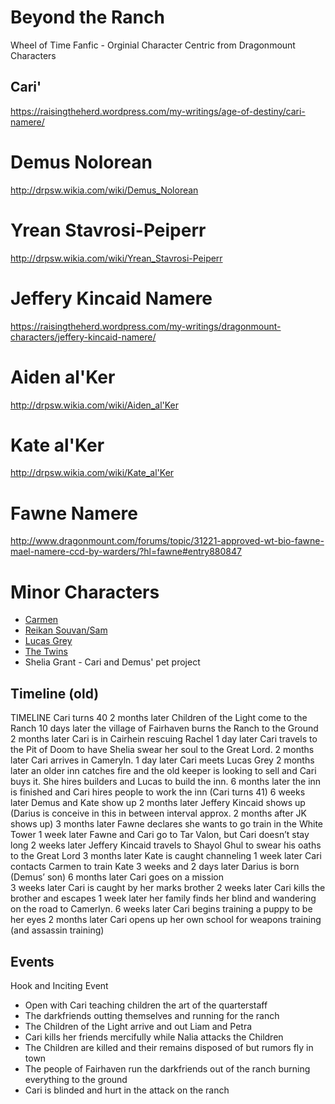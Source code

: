# Beyond the Ranch

Wheel of Time Fanfic - Orginial Character Centric from Dragonmount Characters

## Cari'

https://raisingtheherd.wordpress.com/my-writings/age-of-destiny/cari-namere/


# Demus Nolorean

http://drpsw.wikia.com/wiki/Demus_Nolorean


# Yrean Stavrosi-Peiperr

http://drpsw.wikia.com/wiki/Yrean_Stavrosi-Peiperr


# Jeffery Kincaid Namere

https://raisingtheherd.wordpress.com/my-writings/dragonmount-characters/jeffery-kincaid-namere/

# Aiden al'Ker

http://drpsw.wikia.com/wiki/Aiden_al'Ker

# Kate al'Ker

http://drpsw.wikia.com/wiki/Kate_al'Ker

# Fawne Namere

http://www.dragonmount.com/forums/topic/31221-approved-wt-bio-fawne-mael-namere-ccd-by-warders/?hl=fawne#entry880847



# Minor Characters

* [Carmen](http://drpsw.wikia.com/wiki/Carmen_Macaria)
* [Reikan Souvan/Sam](http://drpsw.wikia.com/wiki/Reikan_Souvan)
* [Lucas Grey](http://drpsw.wikia.com/wiki/Lucas_Grey)
* [The Twins](https://raisingtheherd.wordpress.com/my-writings/dragonmount-characters/kate-aiden-alker/)
* Shelia Grant - Cari and Demus' pet project

## Timeline (old)
TIMELINE 
Cari turns 40 
2 months later Children of the Light come to the Ranch 
10 days later the village of Fairhaven burns the Ranch to the Ground 
2 months later Cari is in Cairhein rescuing Rachel 
1 day later Cari travels to the Pit of Doom to have Shelia swear her soul to the Great Lord. 
2 months later Cari arrives in Cameryln. 
1 day later Cari meets Lucas Grey 
2 months later an older inn catches fire and the old keeper is looking to sell and Cari buys it.  She hires builders and Lucas to build the inn. 
6 months later the inn is finished and Cari hires people to work the inn 
(Cari turns 41) 
6 weeks later Demus and Kate show up 
2 months later Jeffery Kincaid shows up 
(Darius is conceive in this in between interval approx. 2 months after JK shows up) 
3 months later Fawne declares she wants to go train in the White Tower 
1 week later Fawne and Cari go to Tar Valon, but Cari doesn’t stay long 
2 weeks later Jeffery Kincaid travels to Shayol Ghul to swear his oaths to the Great Lord 
3 months later Kate is caught channeling 
1 week later Cari contacts Carmen to train Kate 
3 weeks and 2 days later Darius is born (Demus’ son) 
6 months later Cari goes on a mission  
3 weeks later Cari is caught by her marks brother 
2 weeks later Cari kills the brother and escapes 
1 week later her family finds her blind and wandering on the road to Camerlyn. 
6 weeks later Cari begins training a puppy to be her eyes 
2 months later Cari opens up her own school for weapons training (and assassin training)

## Events

Hook and Inciting Event
* Open with Cari teaching children the art of the quarterstaff
* The darkfriends outting themselves and running for the ranch
* The Children of the Light arrive and out Liam and Petra 
* Cari kills her friends mercifully while Nalia attacks the Children
* The Children are killed and their remains disposed of but rumors fly in town
* The people of Fairhaven run the darkfriends out of the ranch burning everything to the ground
* Cari is blinded and hurt in the attack on the ranch


